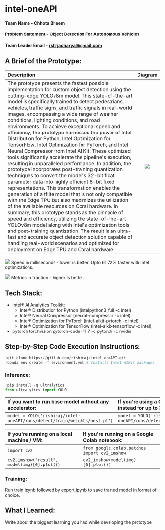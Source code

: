 # intel-oneAPI

#### Team Name - Chhota Bheem
#### Problem Statement - Object Detection For Autonomous Vehicles
#### Team Leader Email - rshrjacharya@gmail.com

## A Brief of the Prototype:
| Description | Diagram |
| :--- | :---: |
| The prototype presents the fastest possible implementation for custom object detection using the cutting-edge YOLOv8m model. This state-of-the-art model is specifically trained to detect pedestrians, vehicles, traffic signs, and traffic signals in real-world images, encompassing a wide range of weather conditions, lighting conditions, and road environments. To achieve exceptional speed and efficiency, the prototype harnesses the power of Intel Distribution for Python, Intel Optimization for TensorFlow, Intel Optimization for PyTorch, and Intel Neural Compressor from Intel AI Kit. These optimized tools significantly accelerate the pipeline's execution, resulting in unparalleled performance. In addition, the prototype incorporates post-training quantization techniques to convert the model's 32-bit float parameter data into highly efficient 8-bit fixed representations. This transformation enables the generation of a tflite model that is not only compatible with the Edge TPU but also maximizes the utilization of the available resources on Coral hardware. In summary, this prototype stands as the pinnacle of speed and efficiency, utilizing the state-of-the-art YOLOv8m model along with Intel's optimization tools and post-training quantization. The result is an ultra-fast and accurate object detection solution capable of handling real-world scenarios and optimized for deployment on Edge TPU and Coral hardware. | ![](https://raw.githubusercontent.com/rishiraj/intel-oneAPI/main/runs/detect/train/weights/best_saved_model/best_full_integer_quant_edgetpu.svg) |

![](https://raw.githubusercontent.com/rishiraj/intel-oneAPI/main/wandb/model.png)
Speed in milliseconds - lower is better. Upto 61.72% faster with Intel optimizations.

![](https://raw.githubusercontent.com/rishiraj/intel-oneAPI/main/wandb/metrics.png)
Metrics in fraction - higher is better.


## Tech Stack:
* Intel® AI Analytics Toolkit:
  * Intel® Distribution for Python (intelpython3_full -c intel)
  * Intel® Neural Compressor (neural-compressor -c intel)
  * Intel® Optimization for PyTorch (intel-aikit-pytorch -c intel)
  * Intel® Optimization for TensorFlow (intel-aikit-tensorflow -c intel)
* pytorch torchvision pytorch-cuda=11.7 -c pytorch -c nvidia

## Step-by-Step Code Execution Instructions:
```python
!git clone https://github.com/rishiraj/intel-oneAPI.git
!conda env create -f environment.yml # Installs Intel AIKit packages
```

### Inference:
```python
!pip install -q ultralytics
from ultralytics import YOLO
```
| If you want to run base model without any accelerator: | If you're using a CPU, use the following instead for up to 3x CPU speedup: | If you're using a GPU, use the following instead for up to 5x GPU speedup: | If you're using an Edge TPU, use the following instead for up to 10x TPU speedup: |
| :--- | :--- | :--- | :--- |
| `model = YOLO('rishiraj/intel-oneAPI/runs/detect/train/weights/best.pt')` | `model = YOLO('rishiraj/intel-oneAPI/runs/detect/train/weights/best.onnx')` | `model = YOLO('rishiraj/intel-oneAPI/runs/detect/train/weights/best.engine')` | `model = YOLO('rishiraj/intel-oneAPI/runs/detect/train/weights/best_saved_model/best_full_integer_quant_edgetpu.tflite')` |

| If you're running on a local machine / VM: | If you're running on a Google Colab notebook: |
| :--- | :--- |
| `import cv2` | `from google.colab.patches import cv2_imshow` |
| `cv2.imshow("result", model(img)[0].plot())` | `cv2_imshow(model(img)[0].plot())` |

### Training:
Run [train.ipynb](./train.ipynb) followed by [export.ipynb](./export.ipynb) to save trained model in format of choice.

## What I Learned:
Write about the biggest learning you had while developing the prototype
